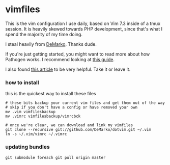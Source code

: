 vimfiles
========
This is the vim configuration I use daily, based on Vim 7.3 inside of a tmux
session.  It is heavily skewed towards PHP development, since that's what
I spend the majority of my time doing.

I steal heavily from [DeMarko](https://github.com/DeMarko/dotvim).
Thanks dude.

If you're just getting started, you might want to read more about how Pathogen works.  I recommend looking at [this guide](http://vimcasts.org/episodes/synchronizing-plugins-with-git-submodules-and-pathogen/).

I also found [this
article](http://stevelosh.com/blog/2010/09/coming-home-to-vim/) to be very helpful. Take it or leave it.

### how to install ###
this is the quickest way to install these files
    
    # these bits backup your current vim files and get them out of the way
    # skip if you don't have a config or have removed your own
    mv .vim vimfilesbackup
    mv .vimrc vimfilesbackup/vimrcbck

    # once we're clear, we can download and link my vimfiles
    git clone --recursive git://github.com/DeMarko/dotvim.git ~/.vim
    ln -s ~/.vim/vimrc ~/.vimrc

### updating bundles ###

    git submodule foreach git pull origin master
